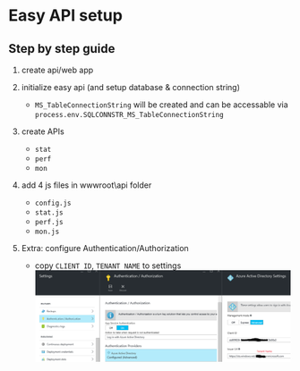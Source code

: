 # Easy API setup

## Step by step guide

1. create api/web app

2. initialize easy api (and setup database & connection string)
    * `MS_TableConnectionString` will be created and can be accessable via `process.env.SQLCONNSTR_MS_TableConnectionString`

3. create APIs
	* `stat`
	* `perf`
    * `mon`

4. add 4 js files in wwwroot\api folder
	* `config.js`
    * `stat.js`
    * `perf.js`
    * `mon.js`

5. Extra: configure Authentication/Authorization
    * copy `CLIENT ID`, `TENANT NAME` to settings
    ![App Settings](../pix/easyapi01.png)